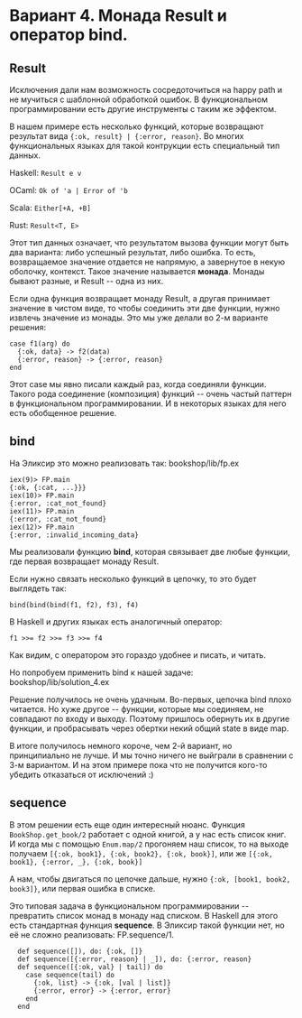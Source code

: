 # Вариант 4. Монада Result и оператор bind.

## Result

Исключения дали нам возможность сосредоточиться на happy path и не мучиться с шаблонной обработкой ошибок. В функциональном программировании есть другие инструменты с таким же эффектом.

В нашем примере есть несколько функций, которые возвращают результат вида `{:ok, result} | {:error, reason}`. Во многих функциональных языках для такой контрукции есть специальный тип данных. 

Haskell: ` Result e v `

OCaml: ` Ok of 'a | Error of 'b `

Scala: ` Either[+A, +B] `

Rust: ` Result<T, E> `

Этот тип данных означает, что результатом вызова функции могут быть два варианта: либо успешный результат, либо ошибка. То есть, возвращаемое значение отдается не напрямую, а завернутое в некую оболочку, контекст. Такое значение называется **монада**. Монады бывают разные, и Result -- одна из них. 

Если одна функция возвращает монаду Result, а другая принимает значение в чистом виде, то чтобы соединить эти две функции, нужно извлечь значение из монады. Это мы уже делали во 2-м варианте решения:

```
case f1(arg) do
  {:ok, data} -> f2(data)
  {:error, reason} -> {:error, reason}
end
```

Этот case мы явно писали каждый раз, когда соединяли функции. Такого рода соединение (композиция) функций -- очень частый паттерн в функциональном программировании. И в некоторых языках для него есть обобщенное решение. 


## bind

На Эликсир это можно реализовать так: bookshop/lib/fp.ex

```
iex(9)> FP.main
{:ok, {:cat, ...}}}
iex(10)> FP.main
{:error, :cat_not_found}
iex(11)> FP.main
{:error, :cat_not_found}
iex(12)> FP.main
{:error, :invalid_incoming_data}
```

Мы реализовали функцию **bind**, которая связывает две любые функции, где первая возвращает монаду Result. 

Если нужно связать несколько функций в цепочку, то это будет выглядеть так:

```
bind(bind(bind(f1, f2), f3), f4)
```

В Haskell и других языках есть аналогичный оператор:

```
f1 >>= f2 >>= f3 >>= f4
```

Как видим, с оператором это гораздо удобнее и писать, и читать.

Но попробуем применить bind к нашей задаче: bookshop/lib/solution_4.ex

Решение получилось не очень удачным. Во-первых, цепочка bind плохо читается. Но хуже другое -- функции, которые мы соединяем, не совпадают по входу и выходу. Поэтому пришлось обернуть их в другие функции, и пробрасывать через обертки некий общий state в виде map. 

В итоге получилось немного короче, чем 2-й вариант, но принципиально не лучше. И мы точно ничего не выйграли в сравнении с 3-м вариантом. И на этом примере пока что не получится кого-то убедить отказаться от исключений :)


## sequence

В этом решении есть еще один интересный нюанс. Функция `BookShop.get_book/2` работает с одной книгой, а у нас есть список книг. И когда мы с помощью `Enum.map/2` прогоняем наш список, то на выходе получаем `[{:ok, book1}, {:ok, book2}, {:ok, book}]`, или же `[{:ok, book1}, {:error, _}, {:ok, book}]`

А нам, чтобы двигаться по цепочке дальше, нужно `{:ok, [book1, book2, book3]}`, или первая ошибка в списке.

Это типовая задача в функциональном программировании -- превратить список монад в монаду над списком. В Haskell для этого есть стандартная функция **sequence**. В Эликсир такой функции нет, но её не сложно реализовать: FP.sequence/1.

```
  def sequence([]), do: {:ok, []}
  def sequence([{:error, reason} | _]), do: {:error, reason} 
  def sequence([{:ok, val} | tail]) do
    case sequence(tail) do
      {:ok, list} -> {:ok, [val | list]}
      {:error, error} -> {:error, error}
    end
  end
```
